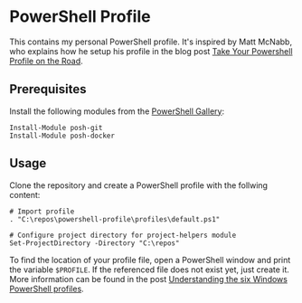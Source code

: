 # PowerShell Profile

This contains my personal PowerShell profile. It's inspired by Matt McNabb, who explains how he setup his profile in the blog post [Take Your Powershell Profile on the Road](http://mattmcnabb.github.io/portable-profile).

## Prerequisites

Install the following modules from the [PowerShell Gallery](https://msconfiggallery.cloudapp.net/):

```posh
Install-Module posh-git
Install-Module posh-docker
```

## Usage

Clone the repository and create a PowerShell profile with the follwing content:

```posh
# Import profile
. "C:\repos\powershell-profile\profiles\default.ps1"

# Configure project directory for project-helpers module
Set-ProjectDirectory -Directory "C:\repos"
```

To find the location of your profile file, open a PowerShell window and print the variable `$PROFILE`. If the referenced file does not exist yet, just create it. More information can be found in the post [Understanding the six Windows PowerShell profiles](https://blogs.technet.microsoft.com/heyscriptingguy/2012/05/21/understanding-the-six-powershell-profiles/).
